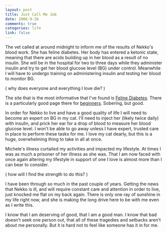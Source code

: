 ```yaml
--- 
layout: post
title: Just Call Me Job
date: 2006-9-26
comments: true
categories: life
link: false
---
```

The vet called at around midnight to inform me of the results of Nekko's blood work. She has feline diabetes. Her body has entered a ketonic state, meaning that there are acids building up in her blood as a result of no insulin. She will be in the hospital for two to three days while they administer insulin and try to get her blood glucose level (BG) under control. Meanwhile I will have to undergo training on administering insulin and testing her blood to monitor BG.

( why does everyone and everything I love die? )

The site that is the most informative that I've found is <a href="http://www.felinediabetes.com" title="Feline Diabetes">Feline Diabetes</a>. There is a particularly good page there for <a href="http://www.felinediabetes.com/dummies.htm" title="Diabetes in Cats for Beginners">beginners</a>. Sobering, but good.

In order for Nekko to live and have a good quality of life I will need to become an expert on BG in my cat. I'll need to inject her (likely twice daily) with insulin, and prick her ear for a drop of blood to measure her blood glucose level. I won't be able to go away unless I have expert, trusted care in place to perform these tasks for me. I love my cat dearly, but this is a huge, overwhelming thing to take in all at once.

Michele's illness curtailed my activities and impacted my lifestyle. At times I was as much a prisoner of her illness as she was. That I am now faced with once again altering my lifestyle in support of one I love is almost more than I can bear to consider.

( how will I find the strength to do this? )

I have been through so much in the past couple of years. Getting the news that Nekko is ill, and will require constant care and attention in order to live, just knocked me flat on my back again. There is only one ray of sunshine in my life right now, and she is making the long drive here to be with me even as I write this.

I know that I am deserving of good, that I am a good man. I know that bad doesn't seek one person out, that all of these tragedies and setbacks aren't about me personally. But it is hard not to feel like someone has it in for me.
